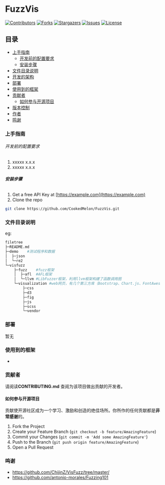 # FuzzVis

<!-- PROJECT SHIELDS -->

[![Contributors][contributors-shield]][contributors-url]
[![Forks][forks-shield]][forks-url]
[![Stargazers][stars-shield]][stars-url]
[![Issues][issues-shield]][issues-url]
[![License][license-shield]][license-url]

<!-- PROJECT LOGO -->

## 目录

- [上手指南](#上手指南)
  - [开发前的配置要求](#开发前的配置要求)
  - [安装步骤](#安装步骤)
- [文件目录说明](#文件目录说明)
- [开发的架构](#开发的架构)
- [部署](#部署)
- [使用到的框架](#使用到的框架)
- [贡献者](#贡献者)
  - [如何参与开源项目](#如何参与开源项目)
- [版本控制](#版本控制)
- [作者](#作者)
- [鸣谢](#鸣谢)

### 上手指南

###### 开发前的配置要求

1. xxxxx x.x.x
2. xxxxx x.x.x

###### **安装步骤**

1. Get a free API Key at [https://example.com](https://example.com)
2. Clone the repo

```sh
git clone https://github.com/CookedMelon/FuzzVis.git
```

### 文件目录说明

eg:

```bash
filetree
├─README.md
├─demo    #测试程序和数据
│  ├─json
│  └─re2
└─visfuzz
    ├─fuzz    #fuzz框架
    │  ├─afl  #AFL框架
    │  └─llvm #LibFuzzer框架，利用llvm框架构建了函数调用图
    └─visualization #web网页，有几个第三方库（Bootstrap、Chart.js、FontAwesome、jQuery）
        ├─css
        ├─d3
        ├─fig
        ├─js
        ├─scss
        └─vendor
```

### 部署

暂无

### 使用到的框架

- 

### 贡献者

请阅读**CONTRIBUTING.md** 查阅为该项目做出贡献的开发者。

#### 如何参与开源项目

贡献使开源社区成为一个学习、激励和创造的绝佳场所。你所作的任何贡献都是**非常感谢**的。

1. Fork the Project
2. Create your Feature Branch (`git checkout -b feature/AmazingFeature`)
3. Commit your Changes (`git commit -m 'Add some AmazingFeature'`)
4. Push to the Branch (`git push origin feature/AmazingFeature`)
5. Open a Pull Request

### 鸣谢

- https://github.com/ChijinZ/VisFuzz/tree/master/
- https://github.com/antonio-morales/Fuzzing101

<!-- links -->

[your-project-path]: CookedMelon/FuzzVis
[contributors-shield]: https://img.shields.io/github/contributors/CookedMelon/FuzzVis.svg?style=flat-square
[contributors-url]: https://github.com/CookedMelon/FuzzVis/graphs/contributors
[forks-shield]: https://img.shields.io/github/forks/CookedMelon/FuzzVis.svg?style=flat-square
[forks-url]: https://github.com/CookedMelon/FuzzVis/network/members
[stars-shield]: https://img.shields.io/github/stars/CookedMelon/FuzzVis.svg?style=flat-square
[stars-url]: https://github.com/CookedMelon/FuzzVis/stargazers
[issues-shield]: https://img.shields.io/github/issues/CookedMelon/FuzzVis.svg?style=flat-square
[issues-url]: https://img.shields.io/github/issues/CookedMelon/FuzzVis.svg
[license-shield]: https://img.shields.io/github/license/CookedMelon/FuzzVis.svg?style=flat-square
[license-url]: https://github.com/CookedMelon/FuzzVis/blob/master/LICENSE
